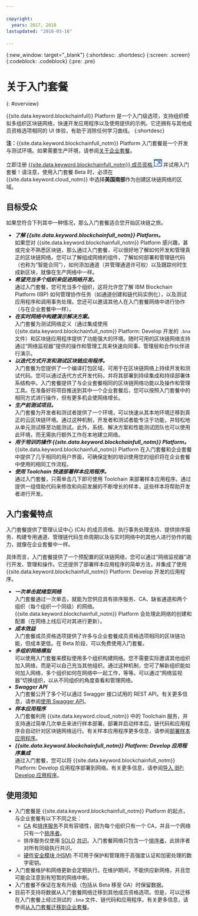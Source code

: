 ```yaml
---

copyright:
  years: 2017, 2018
lastupdated: "2018-03-16"

---
```


{:new_window: target="_blank"}
{:shortdesc: .shortdesc}
{:screen: .screen}
{:codeblock: .codeblock}
{:pre: .pre}

# 关于入门套餐
{: #overview}

{{site.data.keyword.blockchainfull}} Platform 是一个入门级选项，支持组织模拟多组织区块链网络，快速开发应用程序以及使用提供的示例。它还拥有与其他成员资格选项相同的 UI 体验，有助于消除任何学习曲线。
{:shortdesc}

**注：**{{site.data.keyword.blockchainfull_notm}} Platform 入门套餐是一个开发与测试环境。如果需要生产环境，请参阅[关于企业套餐](enterprise_plan.html)。

立即注册 [{{site.data.keyword.blockchainfull_notm}} 成员资格 ![外部链接图标](images/external_link.svg "外部链接图标")](https://console.bluemix.net/catalog/services/blockchain?env_id=ibm:yp:us-south&taxonomyNavigation=apps) 并试用入门套餐！请注意，使用入门套餐 Beta 时，必须在 {{site.data.keyword.cloud_notm}} 中选择**美国南部**作为创建区块链网络的区域。


## 目标受众

如果您符合下列其中一种情况，那么入门套餐适合您开始区块链之旅。
- **_了解 {{site.data.keyword.blockchainfull_notm}} Platform。_**  
    如果您对 {{site.data.keyword.blockchainfull_notm}} Platform 感兴趣，甚或完全不熟悉区块链，那么通过入门套餐，可以很好地了解如何开发和管理真正的区块链网络。您可以了解组成网络的组件，了解如何部署和管理链代码（也称为“智能合同”），如何添加通道（并管理通道许可权）以及跟踪何时生成新区块，就像在生产网络中一样。 
- **_希望充当多个组织来促进网络开发。_**  
    通过入门套餐，您可充当多个组织，这将允许您了解 IBM Blockchain Platform (IBP) 如何管理协作任务（如通道创建和链代码实例化），以及测试应用程序和调用事务处理。您还可以邀请其他人在入门套餐网络中进行协作（与在企业套餐中一样）。
- **_在实时网络中构建演示解决方案。_**  
    入门套餐为测试网络定义（通过集成使用 {{site.data.keyword.blockchainfull_notm}} Platform: Develop 开发的 `.bna` 文件）和区块链应用程序提供了功能强大的环境。随时可用的区块链网络支持通过“网络监视器”提供的操作和管理工具来快速向同事、管理层和合作伙伴进行演示。
- **_以迭代方式开发和测试区块链应用程序。_**  
    入门套餐为您提供了一个编译打包区域，可用于在区块链网络上持续开发和测试代码。您可以通过迭代方式开发代码，并将其部署到持续集成和持续部署体系结构中。入门套餐提供了与企业套餐相同的区块链网络功能以及操作和管理工具。在准备好将项目推送到其中一个企业套餐后，您可以按照入门套餐中的相同方式进行操作，但有更多机会使网络增长。
- **_生产前测试项目。_**  
    入门套餐为开发者和测试者提供了一个环境，可以快速从其本地环境迁移到真正的云区块链环境。通过这种机制，开发者和测试者能专注于功能，并轻松地从单元测试移至功能测试。此外，系统、解决方案和性能测试团队也可以使用此环境，而无需执行额外工作在本地建立网络。
- **_用于培训的操作 {{site.data.keyword.blockchainfull_notm}} Platform。_**  
    {{site.data.keyword.blockchainfull_notm}} Platform 在入门套餐和企业套餐中提供了几乎相同的用户界面<!--the same user interface-->，可确保定制的培训使用您的组织将在企业套餐中使用的相同工作流程。
- **_使用 Toolchain 快速部署样本应用程序。_**  
    通过入门套餐，只需单击几下即可使用 Toolchain 来部署样本应用程序。通过提供一组借助代码来修改和向前发展的不断增长的样本，这些样本将帮助开发者进行开发。


## 入门套餐特点

入门套餐提供了管理认证中心 (CA) 的成员资格、执行事务处理支持、提供排序服务、构建专用通道、管理链代码生命周期以及与实时网络中的其他人进行协作的能力，就像在企业套餐中一样。

具体而言，入门套餐提供了一个预配置的区块链网络，您可以通过“网络监视器”进行开发、管理和操作。它还提供了部署样本应用程序的简单方法，并集成了使用 {{site.data.keyword.blockchainfull_notm}} Platform: Develop 开发的应用程序。

- **_一次单击就绪型网络_**  
    入门套餐通过一次单击，就能为您供应具有排序服务、CA、缺省通道和两个组织（每个组织一个同级）的网络。{{site.data.keyword.blockchainfull_notm}} Platform 会处理此网络的创建和配置（在网络上线后可对其进行更新）。<!--The free trial provides you up to two organizations and two peers.-->
- **_成本效益_**  
    入门套餐成员资格选项提供了许多与企业套餐成员资格选项相同的区块链功能，但成本更低。<!--During a trial period of Starter Plan, you can provision a blockchain network with basic network resources for free.-->在 Beta 阶段，可以免费使用入门套餐。
- **_多组织网络模拟_**  
    可以使用入门套餐来模拟使用多个组织构建网络。您不需要实际邀请其他组织加入网络，而是可以自己充当其他组织。通过这种机制，您可了解新组织能如何加入网络，多个组织如何在网络中一起工作，等等。可以通过“网络监视器”切换组织，以从不同组织的角度查看和管理网络。
    <!--**Note**: It might cause extra cost if you exceed the free trial resource limits of two organizations and two peers.-->
- **_Swagger API_**  
    入门套餐公开了多个可以通过 Swagger 接口试用的 REST API。有关更多信息，请参阅[使用 Swagger API](swagger_apis.html)。
- **_样本应用程序_**  
    入门套餐利用 {{site.data.keyword.cloud_notm}} 中的 Toolchain 服务，并支持通过简单几次单击来进行样本部署。部署并启动样本后，链代码和应用程序会自动针对区块链网络运行。有关样本应用程序更多信息，请参阅[部署样本应用程序](howto/prebuilt_samples.html)。
- **_{{site.data.keyword.blockchainfull_notm}} Platform: Develop 应用程序集成_**  
    通过入门套餐，您可以将 {{site.data.keyword.blockchainfull_notm}} Platform: Develop 应用程序部署到网络。有关更多信息，请参阅[导入 IBP: Develop 应用程序](link)。

<!--
## Migrate to enterprise membership options
After you are confident to run your real business in {{site.data.keyword.blockchainfull_notm}} Platform, you can migrate from Starter Plan to Enterprise Plan.
-->

<!--
## Pricing
Starter Plan offers you a free trial for 60 days.  During the trial period, you can have a blockchain network with the basic configuration of 2 organizations and 1 peer per each organization.  After the trial period, you must pay $300 per month for your network with the same basic configuration.  If you need more peers, you must pay $75 per month for each additional peer.
The monthly fees are prorated and billed daily. For example, a member with basic network configuration (associated fee of $300) and 2 additional peers (per peer fee of $75 X 2 peers) needs to pay $450 every month. If the month has 30 days, the member pays $15 ($450/30) every day.
Network members can pay their bill with their own {{site.data.keyword.cloud_notm}} accounts that contain the space to create the network instance.  Alternatively, one network member can cover the bill for all members in the network.  For more details about how to pay for the blockchain networks, see [Paying for the network](howto/pay_for_the_network.html).
-->

## 使用须知

- 入门套餐是 {{site.data.keyword.blockchainfull_notm}} Platform 的起点，与企业套餐有以下不同之处：
    - [CA](glossary.html#ca) 和[排序服务](glossary.html#orderer)不具有容错性，因为每个组织只有一个 CA，并且一个网络只有一个[排序者](glossary.html#orderer)。
    - 排序服务仅使用 [SOLO](glossary.html#SOLO) [共识](glossary.html#consensus)。入门套餐网络只包含一个[排序者](glossary.html#orderer)，此排序者对所有同级执行共识。
    - [硬件安全模块 (HSM)](glossary.html#hsm) 不可用于保护和管理用于高强度认证和加密处理的数字密钥。
- 入门套餐维护和网络更新会定期执行。在维护期间，不能供应新网络，并且您可能会注意到有短暂的网络中断。
- 入门套餐不保证在发布升级（包括从 Beta 移至 GA）时保留数据。
- 目前不支持将数据从入门套餐网络迁移到其他成员资格选项。但是，可以迁移在入门套餐上经过测试的 `.bna` 文件、链代码和应用程序。有关更多信息，请参阅[从入门套餐迁移到企业套餐](get_start_starter_plan.html#migrate)。
